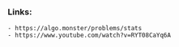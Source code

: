 ### Links:
    - https://algo.monster/problems/stats
    - https://www.youtube.com/watch?v=RYT08CaYq6A


